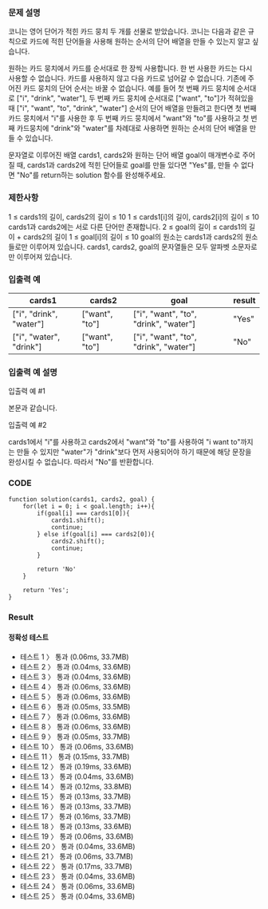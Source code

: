 ### 문제 설명

코니는 영어 단어가 적힌 카드 뭉치 두 개를 선물로 받았습니다. 코니는 다음과 같은 규칙으로 카드에 적힌 단어들을 사용해 원하는 순서의 단어 배열을 만들 수 있는지 알고 싶습니다.

원하는 카드 뭉치에서 카드를 순서대로 한 장씩 사용합니다.
한 번 사용한 카드는 다시 사용할 수 없습니다.
카드를 사용하지 않고 다음 카드로 넘어갈 수 없습니다.
기존에 주어진 카드 뭉치의 단어 순서는 바꿀 수 없습니다.
예를 들어 첫 번째 카드 뭉치에 순서대로 ["i", "drink", "water"], 두 번째 카드 뭉치에 순서대로 ["want", "to"]가 적혀있을 때 ["i", "want", "to", "drink", "water"] 순서의 단어 배열을 만들려고 한다면 첫 번째 카드 뭉치에서 "i"를 사용한 후 두 번째 카드 뭉치에서 "want"와 "to"를 사용하고 첫 번째 카드뭉치에 "drink"와 "water"를 차례대로 사용하면 원하는 순서의 단어 배열을 만들 수 있습니다.

문자열로 이루어진 배열 cards1, cards2와 원하는 단어 배열 goal이 매개변수로 주어질 때, cards1과 cards2에 적힌 단어들로 goal를 만들 있다면 "Yes"를, 만들 수 없다면 "No"를 return하는 solution 함수를 완성해주세요.

### 제한사항

1 ≤ cards1의 길이, cards2의 길이 ≤ 10
1 ≤ cards1[i]의 길이, cards2[i]의 길이 ≤ 10
cards1과 cards2에는 서로 다른 단어만 존재합니다.
2 ≤ goal의 길이 ≤ cards1의 길이 + cards2의 길이
1 ≤ goal[i]의 길이 ≤ 10
goal의 원소는 cards1과 cards2의 원소들로만 이루어져 있습니다.
cards1, cards2, goal의 문자열들은 모두 알파벳 소문자로만 이루어져 있습니다.

### 입출력 예

| cards1                  | cards2         | goal                                  | result |
| ----------------------- | -------------- | ------------------------------------- | ------ |
| ["i", "drink", "water"] | ["want", "to"] | ["i", "want", "to", "drink", "water"] | "Yes"  |
| ["i", "water", "drink"] | ["want", "to"] | ["i", "want", "to", "drink", "water"] | "No"   |

### 입출력 예 설명

입출력 예 #1

본문과 같습니다.

입출력 예 #2

cards1에서 "i"를 사용하고 cards2에서 "want"와 "to"를 사용하여 "i want to"까지는 만들 수 있지만 "water"가 "drink"보다 먼저 사용되어야 하기 때문에 해당 문장을 완성시킬 수 없습니다. 따라서 "No"를 반환합니다.

### CODE

```
function solution(cards1, cards2, goal) {
    for(let i = 0; i < goal.length; i++){
        if(goal[i] === cards1[0]){
            cards1.shift();
            continue;
        } else if(goal[i] === cards2[0]){
            cards2.shift();
            continue;
        }

        return 'No'
    }

    return 'Yes';
}
```

### Result

#### 정확성 테스트

- 테스트 1 〉 통과 (0.06ms, 33.7MB)
- 테스트 2 〉 통과 (0.04ms, 33.6MB)
- 테스트 3 〉 통과 (0.04ms, 33.6MB)
- 테스트 4 〉 통과 (0.06ms, 33.6MB)
- 테스트 5 〉 통과 (0.06ms, 33.6MB)
- 테스트 6 〉 통과 (0.05ms, 33.5MB)
- 테스트 7 〉 통과 (0.06ms, 33.6MB)
- 테스트 8 〉 통과 (0.06ms, 33.6MB)
- 테스트 9 〉 통과 (0.05ms, 33.7MB)
- 테스트 10 〉 통과 (0.06ms, 33.6MB)
- 테스트 11 〉 통과 (0.15ms, 33.7MB)
- 테스트 12 〉 통과 (0.19ms, 33.6MB)
- 테스트 13 〉 통과 (0.04ms, 33.6MB)
- 테스트 14 〉 통과 (0.12ms, 33.8MB)
- 테스트 15 〉 통과 (0.13ms, 33.7MB)
- 테스트 16 〉 통과 (0.13ms, 33.7MB)
- 테스트 17 〉 통과 (0.16ms, 33.7MB)
- 테스트 18 〉 통과 (0.13ms, 33.6MB)
- 테스트 19 〉 통과 (0.06ms, 33.6MB)
- 테스트 20 〉 통과 (0.04ms, 33.6MB)
- 테스트 21 〉 통과 (0.06ms, 33.7MB)
- 테스트 22 〉 통과 (0.17ms, 33.7MB)
- 테스트 23 〉 통과 (0.04ms, 33.6MB)
- 테스트 24 〉 통과 (0.06ms, 33.6MB)
- 테스트 25 〉 통과 (0.04ms, 33.6MB)

